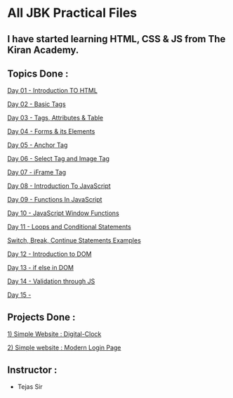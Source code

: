 # All JBK Practical Files

## I have started learning HTML, CSS & JS from The Kiran Academy.

## Topics Done :

[Day 01 - Introduction TO HTML](https://github.com/Shubham-Bhoite/Revision-Of-Frontend/blob/main/Day-01.html)

[Day 02 - Basic Tags](https://github.com/Shubham-Bhoite/Revision-Of-Frontend/blob/main/Day-02.html)

[Day 03 - Tags, Attributes & Table](https://github.com/Shubham-Bhoite/Revision-Of-Frontend/blob/main/Day-03.html)

[Day 04 - Forms & its Elements](https://github.com/Shubham-Bhoite/Revision-Of-Frontend/blob/main/Day-04.html)

[Day 05 - Anchor Tag](https://github.com/Shubham-Bhoite/Revision-Of-Frontend/blob/main/Day-05.html)

[Day 06 - Select Tag and Image Tag](https://github.com/Shubham-Bhoite/Revision-Of-Frontend/blob/main/Day-06.html)

[Day 07 - iFrame Tag](https://github.com/Shubham-Bhoite/Revision-Of-Frontend/blob/main/Day-07.html)

[Day 08 - Introduction To JavaScript](https://github.com/Shubham-Bhoite/Revision-Of-Frontend/blob/main/Day-08.html)

[Day 09 - Functions In JavaScript](https://github.com/Shubham-Bhoite/Revision-Of-Frontend/blob/main/Day-09.js)

[Day 10 - JavaScript Window Functions](https://github.com/Shubham-Bhoite/Revision-Of-Frontend/blob/main/Day-10.js)

[Day 11 - Loops and Conditional Statements ](https://github.com/Shubham-Bhoite/Revision-Of-Frontend/blob/main/Day-11.js)

[Switch, Break, Continue Statements Examples](https://github.com/Shubham-Bhoite/Revision-Of-Frontend/blob/main/Statements.js)

[Day 12 - Introduction to DOM](https://github.com/Shubham-Bhoite/Revision-Of-Frontend/blob/main/Day-12.js)

[Day 13 - if else in DOM](https://github.com/Shubham-Bhoite/Revision-Of-Frontend/blob/main/Day-13.js)

[Day 14 - Validation through JS](https://github.com/Shubham-Bhoite/Revision-Of-Frontend/blob/main/Day-14.js)

[Day 15 - ]()

## Projects Done :
[1) Simple Website : Digital-Clock](https://digital-lightdark-clock.netlify.app/)

[2) Simple website : Modern Login Page ](https://login-page-modern.netlify.app/)

## Instructor :
-  Tejas Sir